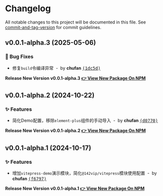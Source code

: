 # Changelog

All notable changes to this project will be documented in this file. See [commit-and-tag-version](https://github.com/absolute-version/commit-and-tag-version) for commit guidelines.

<!-- #region recent-alpha -->

## v0.0.1-alpha.3 (2025-05-06)

### 🐛 Bug Fixes

- 修复`build`令编译异常 &nbsp;-&nbsp; by **chufan** [<samp>(1dc5d)</samp>](https://github.com/142vip/core-x/commit/1dc5d95)

**Release New Version v0.0.1-alpha.3 [👉 View New Package On NPM](https://www.npmjs.com/package/vitepress-demo)**

## v0.0.1-alpha.2 (2024-10-22)

### ✨ Features

- 简化Demo配置，移除`element-plus`组件的手动导入 &nbsp;-&nbsp; by **chufan** [<samp>(d0770)</samp>](https://github.com/142vip/core-x/commit/d07700c)

**Release New Version v0.0.1-alpha.2 [👉 View New Package On NPM](https://www.npmjs.com/package/vitepress-demo)**

## v0.0.1-alpha.1 (2024-10-17)

### ✨ Features

- 增加`vitepress-demo`演示模块，简化`@142vip/vitepress`模块使用配置 &nbsp;-&nbsp; by **chufan** [<samp>(f6797)</samp>](https://github.com/142vip/core-x/commit/f679759)

**Release New Version v0.0.1-alpha.1 [👉 View New Package On NPM](https://www.npmjs.com/package/vitepress-demo)**

<!-- #endregion recent-alpha -->
